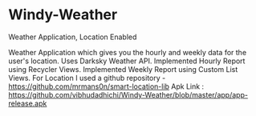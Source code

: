 # Windy-Weather
Weather Application, Location Enabled

Weather Application which gives you the hourly and weekly data for the user's location.
Uses Darksky Weather API.
Implemented Hourly Report using Recycler Views.
Implemented Weekly Report using Custom List Views.
For Location I used a github repository - https://github.com/mrmans0n/smart-location-lib
Apk Link : https://github.com/vibhudadhichi/Windy-Weather/blob/master/app/app-release.apk